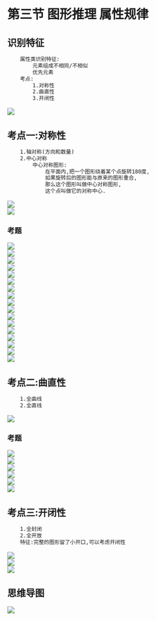 # 第三节 图形推理 属性规律
## 识别特征
```txt
    属性类识别特征:
        元素组成不相同/不相似
        优先元素
    考点:
        1.对称性
        2.曲直性
        3.开闭性
```
![](03/识别特征.jpg)  
## 考点一:对称性
```txt
    1.轴对称(方向和数量)
    2.中心对称
        中心对称图形:
            在平面内,把一个图形绕着某个点旋转180度,
            如果旋转后的图形能与原来的图形重合,
            那么这个图形叫做中心对称图形,
            这个点叫做它的对称中心.
```
![](03/考点一轴对称.jpg)  
![](03/考点一中心对称.jpg)  
### 考题
![](03/考点一例1.jpg)  
![](03/考点一例2.jpg)  
![](03/考点一例3.jpg)  
![](03/考点一例4.jpg)  
![](03/考点一例5.jpg)  
![](03/考点一例6.jpg)  
![](03/考点一练1.jpg)  
![](03/考点一练2.jpg)  
![](03/考点一练3.jpg)  
![](03/考点一练4.jpg)  
![](03/考点一练5.jpg)  
![](03/考点一练6.jpg)  
![](03/考点一练7.jpg)  
![](03/考点一练8.jpg)  
![](03/考点一练9.jpg)  
![](03/考点一练10.jpg)  
![](03/考点一练11.jpg)  
## 考点二:曲直性
```txt
    1.全曲线
    2.全直线
```
![](03/考点二曲直性.jpg)  
### 考题
![](03/考点二例1.jpg)  
![](03/考点二例2.jpg)  
![](03/考点二例3.jpg)  
![](03/考点二例4.jpg)  
![](03/考点二练1.jpg)  
![](03/考点二练2.jpg)  
## 考点三:开闭性
```txt
    1.全封闭
    2.全开放
    特征:完整的图形留了小开口,可以考虑开闭性
```
![](03/考点三开闭性.jpg)  
![](03/考点三例1.jpg)  
![](03/考点三例2.jpg)  
## 思维导图
![](03/思维导图.jpg)  

